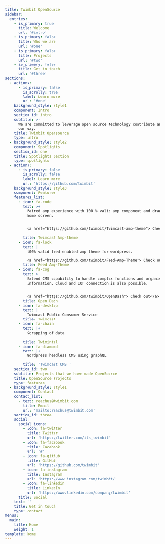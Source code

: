```yaml
---
title: Twimbit OpenSource
sidebar:
  entries:
    - is_primary: true
      title: Welcome
      url: '#intro'
    - is_primary: false
      title: Who we are
      url: '#one'
    - is_primary: false
      title: Projects
      url: '#two'
    - is_primary: false
      title: Get in touch
      url: '#three'
sections:
  - actions:
      - is_primary: false
        is_scrolly: true
        label: Learn more
        url: '#one'
    background_style: style1
    component: Intro
    section_id: intro
    subtitle: >-
      We are committed to leverage open source technology contribute and here is
      our way.
    title: Twimbit Opensource
    type: intro
  - background_style: style2
    component: Spotlights
    section_id: one
    title: Spotlights Section
    type: spotlights
  - actions:
      - is_primary: false
        is_scrolly: false
        label: Learn more
        url: 'https://github.com/twimbit'
    background_style: style3
    component: Features
    features_list:
      - icon: fa-code
        text: >+
          Paired amp experience with 100 % valid amp component and drag and drop
          home screen.


          <a href="https://github.com/twimbit/Twimcast-amp-theme"> Check out</a>

        title: Twimcast Amp-theme
      - icon: fa-lock
        text: |
          100% valid feed enabled amp theme for wordpress.

          <a href="https://github.com/twimbit/Feed-Amp-Theme"> Check out</a>
        title: Feed Amp-Theme
      - icon: fa-cog
        text: >
          Extend CMS capability to handle complex functions and organise
          information. Cloud and IOT connection is also possible.


          <a href="https://github.com/twimbit/OpenDash"> Check out</a>
        title: Open Dash
      - icon: fa-desktop
        text: |
          Twimcast Public Consumer Service
        title: Twimcast
      - icon: fa-chain
        text: |+
          Scrapping of data

        title: Twimintel
      - icon: fa-diamond
        text: |+
          Wordpress headless CMS using graphQL

        title: 'Twimcast CMS '
    section_id: two
    subtitle: Projects that we have made OpenSource
    title: OpenSource Projects
    type: features
  - background_style: style1
    component: Contact
    contact_list:
      - text: reachus@twimbit.com
        title: Email
        url: 'mailto:reachus@twimbit.com'
    section_id: three
    social:
      social_icons:
        - icon: fa-twitter
          title: Twitter
          url: 'https://twitter.com/its_twimbit'
        - icon: fa-facebook
          title: Facebook
          url: '#'
        - icon: fa-github
          title: GitHub
          url: 'https://github.com/twimbit'
        - icon: fa-instagram
          title: Instagram
          url: 'https://www.instagram.com/twimbit/'
        - icon: fa-linkedin
          title: LinkedIn
          url: 'https://www.linkedin.com/company/twimbit'
      title: Social
    text: ''
    title: Get in touch
    type: contact
menus:
  main:
    title: Home
    weight: 1
template: home
---
```



